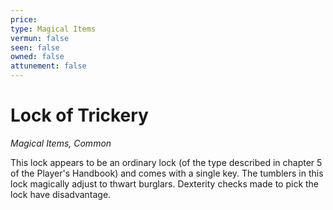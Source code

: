 ```yaml
---
price: 
type: Magical Items
vermun: false
seen: false
owned: false
attunement: false
---
```

# Lock of Trickery

*Magical Items, Common*

This lock appears to be an ordinary lock (of the type described in chapter 5 of the Player's Handbook) and comes with a single key. The tumblers in this lock magically adjust to thwart burglars. Dexterity checks made to pick the lock have disadvantage.
